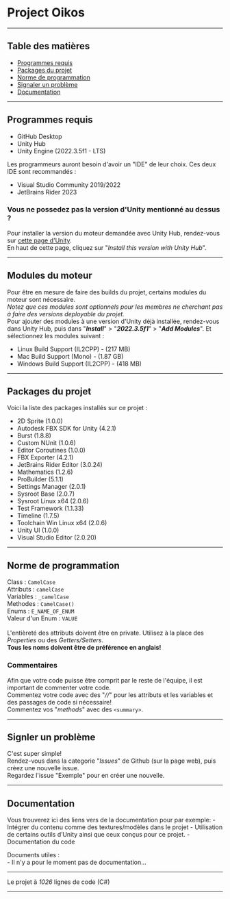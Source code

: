 # Project Oikos

<hr>

## Table des matières

<!--ts-->
   * [Programmes requis](#programmes-requis)
   * [Packages du projet](#packages-du-projet)
   * [Norme de programmation](#norme-de-programmation)
   * [Signaler un problème](#signler-un-problème)
   * [Documentation](#documentation)
<!--te-->

<hr>

## Programmes requis
  - GitHub Desktop
  - Unity Hub
  - Unity Engine (2022.3.5f1 - LTS)

Les programmeurs auront besoin d'avoir un "IDE" de leur choix. Ces deux IDE sont recommandés :
  - Visual Studio Community 2019/2022
  - JetBrains Rider 2023

### Vous ne possedez pas la version d'Unity mentionné au dessus ?
  Pour installer la version du moteur demandée avec Unity Hub, rendez-vous sur [cette page d'Unity](https://unity.com/releases/editor/whats-new/2022.3.5).<br>
  En haut de cette page, cliquez sur "<i>Install this version with Unity Hub</i>".

<hr>

## Modules du moteur
  Pour être en mesure de faire des builds du projet, certains modules du moteur sont nécessaire.<br>
  <i>Notez que ces modules sont optionnels pour les membres ne cherchant pas à faire des versions deployable du projet.</i><br>
  Pour ajouter des modules à une version d'Unity déjà installée, rendez-vous dans Unity Hub, puis dans "<i><strong>Install</strong></i>" > "<i><strong>2022.3.5f1</strong></i>" > "<i><strong>Add Modules</strong></i>". Et sélectionnez les modules suivant : 
  - Linux Build Support (IL2CPP) - (217 MB)
  - Mac Build Support (Mono) - (1.87 GB)
  - Windows Build Support (IL2CPP) - (418 MB)

<hr>

## Packages du projet

Voici la liste des packages installés sur ce projet :
 - 2D Sprite (1.0.0)
 - Autodesk FBX SDK for Unity (4.2.1)
 - Burst (1.8.8)
 - Custom NUnit (1.0.6)
 - Editor Coroutines (1.0.0)
 - FBX Exporter (4.2.1)
 - JetBrains Rider Editor (3.0.24)
 - Mathematics (1.2.6)
 - ProBuilder (5.1.1)
 - Settings Manager (2.0.1)
 - Sysroot Base (2.0.7)
 - Sysroot Linux x64 (2.0.6)
 - Test Framework (1.1.33)
 - Timeline (1.7.5)
 - Toolchain Win Linux x64 (2.0.6)
 - Unity UI (1.0.0)
 - Visual Studio Editor (2.0.20)

<hr>

## Norme de programmation

  Class :
    ```
    CamelCase
    ```<br>
  Attributs :
    ```
    camelCase
    ```<br>
  Variables :
    ```
    _camelCase
    ```<br>
  Methodes :
    ```
    CamelCase()
    ```<br>
  Enums :
    ```
    E_NAME_OF_ENUM
    ```<br>
  Valeur d'un Enum :
    ```
    VALUE
    ```<br><br>
L'entièreté des attributs doivent être en private. Utilisez à la place des <i>Properties</i> ou des <i>Getters/Setters</i>.<br>
<strong>Tous les noms doivent être de préférence en anglais!</strong>

### Commentaires
  Afin que votre code puisse être comprit par le reste de l'équipe, il est important de commenter votre code.<br>
  Commentez votre code avec des "<i>//</i>" pour les attributs et les variables et des passages de code si nécessaire!<br>
  Commentez vos "<i>methods</i>" avec des ```<summary>```.

<hr>

## Signler un problème
  C'est super simple!<br>
  Rendez-vous dans la categorie "<i>Issues</i>" de Github (sur la page web), puis crèez une nouvelle issue.<br>
  Regardez l'issue "Exemple" pour en créer une nouvelle.
  
<hr>

## Documentation
  Vous trouverez ici des liens vers de la documentation pour par exemple:
	- Intégrer du contenu comme des textures/modèles dans le projet
	- Utilisation de certains outils d’Unity ainsi que ceux conçus pour ce projet.
	- Documentation du code

  Documents utiles :<br>
    - Il n'y a pour le moment pas de documentation...
  
<hr>

Le projet à <i>1026</i> lignes de code (C#)

<hr>  
